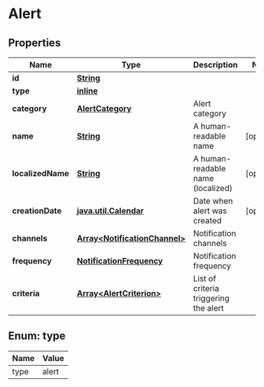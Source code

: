 
# Alert

## Properties
Name | Type | Description | Notes
------------ | ------------- | ------------- | -------------
**id** | [**String**](String.md) |  | 
**type** | [**inline**](#Type) |  | 
**category** | [**AlertCategory**](AlertCategory.md) | Alert category | 
**name** | [**String**](String.md) | A human-readable name |  [optional]
**localizedName** | [**String**](String.md) | A human-readable name (localized) |  [optional]
**creationDate** | [**java.util.Calendar**](java.util.Calendar.md) | Date when alert was created |  [optional]
**channels** | [**Array&lt;NotificationChannel&gt;**](NotificationChannel.md) | Notification channels | 
**frequency** | [**NotificationFrequency**](NotificationFrequency.md) | Notification frequency | 
**criteria** | [**Array&lt;AlertCriterion&gt;**](AlertCriterion.md) | List of criteria triggering the alert | 


<a name="Type"></a>
## Enum: type
Name | Value
---- | -----
type | alert



